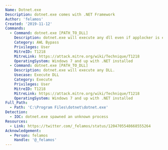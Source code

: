 ```yaml
---
Name: Dotnet.exe
Description: dotnet.exe comes with .NET Framework
Author: 'felamos'
Created: '2019-11-12'
Commands:
  - Command: dotnet.exe [PATH_TO_DLL]
    Description: dotnet.exe will execute any dll even if applocker is enabled.
    Category: AWL Bypass
    Privileges: User
    MitreID: T1218
    MitreLink: https://attack.mitre.org/wiki/Technique/T1218
    OperatingSystem: Windows 7 and up with .NET installed
  - Command: dotnet.exe [PATH_TO_DLL]
    Description: dotnet.exe will execute any DLL.
    Usecase: Execute DLL
    Category: Execute
    Privileges: User
    MitreID: T1218
    MitreLink: https://attack.mitre.org/wiki/Technique/T1218
    OperatingSystem: Windows 7 and up with .NET installed
Full_Path:
  - Path: 'C:\Program Files\dotnet\dotnet.exe'
Detection: 
  - IOC: dotnet.exe spawned an unknown process
Resources:
  - Link: https://twitter.com/_felamos/status/1204705548668555264
Acknowledgement:
  - Person: felamos
    Handle: '@_felamos'
---
```


